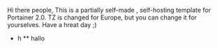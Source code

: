 Hi there people,
This is a partially self-made , self-hosting template for Portainer 2.0.
TZ is changed for Europe, but you can change it for yourselves.
Have a hreat day ;)

- h
** hallo
